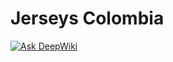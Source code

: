# Jerseys Colombia

[![Ask DeepWiki](https://deepwiki.com/badge.svg)](https://deepwiki.com/ldmora13/jerseys-colombia)
